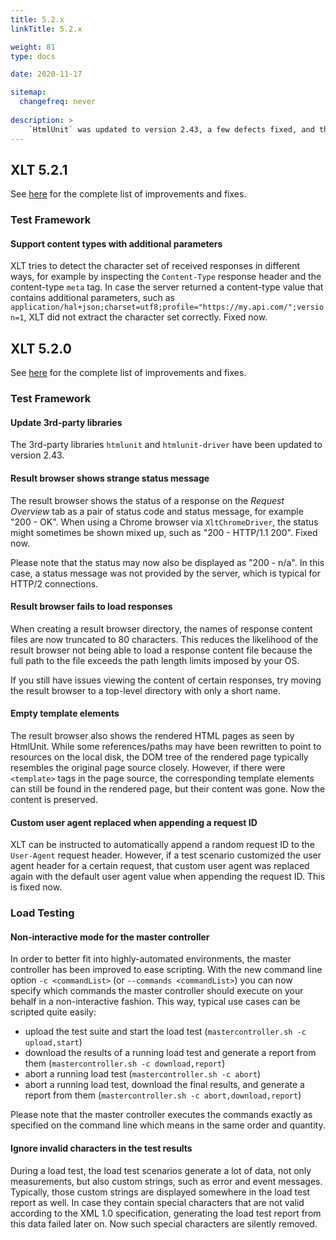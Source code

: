 ```yaml
---
title: 5.2.x
linkTitle: 5.2.x

weight: 81
type: docs

date: 2020-11-17

sitemap:
  changefreq: never
  
description: >
    `HtmlUnit` was updated to version 2.43, a few defects fixed, and the mastercontroller got a new non-interactive mode for easier use with scripts and CI/CDs.
---
```


## XLT 5.2.1

See [here](https://github.com/Xceptance/XLT/milestone/7?closed=1) for the complete list of improvements and fixes.

### Test Framework

#### Support content types with additional parameters

XLT tries to detect the character set of received responses in different ways, for example by inspecting the `Content-Type` response header and the content-type `meta` tag. In case the server returned a content-type value that contains additional parameters, such as `application/hal+json;charset=utf8;profile="https://my.api.com/";version=1`, XLT did not extract the character set correctly. Fixed now.



## XLT 5.2.0

See [here](https://github.com/Xceptance/XLT/milestone/6?closed=1) for the complete list of improvements and fixes.

### Test Framework

#### Update 3rd-party libraries

The 3rd-party libraries `htmlunit` and `htmlunit-driver` have been updated to version 2.43.

#### Result browser shows strange status message

The result browser shows the status of a response on the _Request Overview_ tab as a pair of status code and status message, for example "200 - OK". When using a Chrome browser via `XltChromeDriver`, the status might sometimes be shown mixed up, such as "200 - HTTP/1.1 200". Fixed now.

Please note that the status may now also be displayed as "200 - n/a". In this case, a status message was not provided by the server, which is typical for HTTP/2 connections.

#### Result browser fails to load responses

When creating a result browser directory, the names of response content files are now truncated to 80 characters. This reduces the likelihood of the result browser not being able to load a response content file because the full path to the file exceeds the path length limits imposed by your OS.

If you still have issues viewing the content of certain responses, try moving the result browser to a top-level directory with only a short name.

#### Empty template elements

The result browser also shows the rendered HTML pages as seen by HtmlUnit. While some references/paths may have been rewritten to point to resources on the local disk, the DOM tree of the rendered page typically resembles the original page source closely. However, if there were `<template>` tags in the page source, the corresponding template elements can still be found in the rendered page, but their content was gone. Now the content is preserved.
 
#### Custom user agent replaced when appending a request ID

XLT can be instructed to automatically append a random request ID to the `User-Agent` request header. However, if a test scenario customized the user agent header for a certain request, that custom user agent was replaced again with the default user agent value when appending the request ID. This is fixed now.


### Load Testing

#### Non-interactive mode for the master controller

In order to better fit into highly-automated environments, the master controller has been improved to ease scripting. With the new command line option `-c <commandList>` (or `--commands <commandList>`) you can now specify which commands the master controller should execute on your behalf in a non-interactive fashion. This way, typical use cases can be scripted quite easily:

* upload the test suite and start the load test (`mastercontroller.sh -c upload,start`)
* download the results of a running load test and generate a report from them (`mastercontroller.sh -c download,report`)
* abort a running load test (`mastercontroller.sh -c abort`)
* abort a running load test, download the final results, and generate a report from them (`mastercontroller.sh -c abort,download,report`)

Please note that the master controller executes the commands exactly as specified on the command line which means in the same order and quantity.

#### Ignore invalid characters in the test results

During a load test, the load test scenarios generate a lot of data, not only measurements, but also custom strings, such as error and event messages. Typically, those custom strings are displayed somewhere in the load test report as well. In case they contain special characters that are not valid according to the XML 1.0 specification, generating the load test report from this data failed later on. Now such special characters are silently removed.